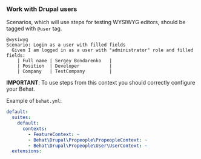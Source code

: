 ### Work with Drupal users

Scenarios, which will use steps for testing WYSIWYG editors, should be tagged
with `@user` tag.

```gherkin
@wysiwyg
Scenario: Login as a user with filled fields
  Given I am logged in as a user with "administrator" role and filled fields:
    | Full name | Sergey Bondarenko   |
    | Position  | Developer           |
    | Company   | TestCompany         |
```

**IMPORTANT**: To use steps from this context you should correctly configure your Behat.

Example of `behat.yml`:
```yml
default:
  suites:
    default:
      contexts:
        - FeatureContext: ~
        - Behat\Drupal\Propeople\PropeopleContext: ~
        - Behat\Drupal\Propeople\User\UserContext: ~
  extensions:
```
